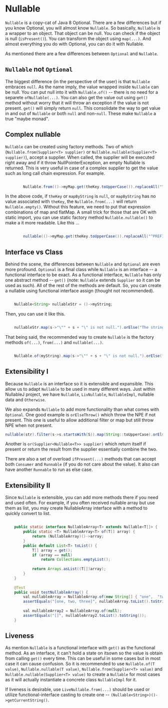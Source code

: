 # Nullable

`Nullable` is a copy-cat of Java 8 Optional.
There are a few differences but if you know Optional,
  you will almost know `Nullable`.
So basically, `Nullable` is a wrapper to an object.
That object can be null.
You can check if the object is null (`isPresent()`).
You can transform the object using `map(...)`.
And almost everything you do with Optional,
  you can do it with Nullable.

As mentioned there are a few differences between `Optional` and `Nullable`.

## `Nullable` not `Optional`
The biggest difference (in the perspective of the user) is that
  `Nullable` embraces `null`.
As the name imply,
  the value wrapped inside `Nullable` can be null.
You can put null into it with `Nullable.of()`
  -- there is no need for a separete `ofNullable(...)`.
You can also get the value out using `get()` method
  without worry that it will throw an exception if the value is not present.
`get()` will simply return `null`.
This consolidate the way to get value in and out of `Nullable` or both `null` and non-`null`.
These make `Nullable` a true "maybe monad". 

## Complex nullable
`Nullable` can be created using factory methods.
Two of which (`Nullable.from(Supplier<T> supplier)` or `Nullable.nullable(Supplier<T> supplier)`),
  accept a supplier.
When called, the supplier will be executed right away and if it throw NullPointerException,
  an empty Nullable is returned.
This is very useful in case of a complex supplier to get the value such as long call chain expression.
For example.

```Java

        Nullable.from(()->myMap.get(theKey.toUpperCase()).replaceAll("^PREFIX: ", "")).ifPresent(System.out::println);
```

In the above code,
  if `theKey` or `mapByString` is `null`,
    or `mapByString` has no value associated with `theKey`,
    the `Nullable.from(...)` will return `Nullable.empty()`.
Without this feature,
  we need to put that expression combinations of map and flatMap.
A small trick for those that are OK with static import,
  you can use static factory method `Nullable.nullable()` to make a it more readable.
Like this ...

```Java

        nullable(()->myMap.get(theKey.toUpperCase()).replaceAll("^PREFIX: ", "")).ifPresent(out::println);
```


## Interface vs Class
Behind the scene, the differences between `Nullable` and `Optional` are even more profound.
`Optional` is a final class while `Nullable` is an interface -- a functional interface to be exact.
As a functional interface,
  `Nullable` has only one abstract method -- `get()` (note: `Nullable` extends `Supplier` so it can be used as such).
All of the rest of the methods are default.
So, you can create a nullable using functional interface assign (thought not recommended).

```Java

	Nullable<String> nullableStr = ()->myString;
```

Then, you can use it like this.

```Java

	nullableStr.map(s->"\"" + s + "\" is not null.").orElse("The string is null");
```

That being said, the recommended way to create `Nullable` is the factory methods `of(...)`, `from(...)` and `nullable(...)`.

```Java

	Nullable.of(myString).map(s->"\"" + s + "\" is not null.").orElse("The string is null");
```

## Extensibility I
Because `Nullable` is an interface so it is extensible and expansible.
This allow us to adapt `Nullable` to be used in many different ways.
Just within NullableJ project,
  we have `Nullable`, `LivNullable`, `NullableImpl`, nullable data and `Otherwise`.

We also expands `Nullable` to add more functionality than what comes with `Optional`.
One good example is `orElseThrow()` which throw the NPE if not present.
This one is useful to allow additional filter or map but still throw NPE when not present.

```Java
nullable(str).filter(s->s.startsWith(S)).map(String::toUpperCase).orElseThrow();
```

Another is `or(Supplier<Nullable<T>> supplier)` which return itself if present or return the result from the supplier essentially combine the two.

There are also a set of overload `ifPresent(...)` methods that can accept both `Consumer` and `Runnable`
  (if you do not care about the value).
It also can have another `Runnable` to run as else case.

## Extensibility II
Since `Nullable` is extensible, you can add more methods there if you need and used often.
For example, if you often received nullable array but use them as list,
  you may create NullableArray interface with a method to quickly convert to list.

```Java

    public static interface NullableArray<T> extends Nullable<T[]> {
        public static <T> NullableArray<T> of(T[] array) {
            return (NullableArray)()->array;
        }
        public default List<T> toList() {
            T[] array = get();
            if (array == null)
                return Collections.emptyList();
            
            return Arrays.asList((T[])array);
        }
    }
    
    @Test
    public void testNullableArray() {
        val nullableArray = NullableArray.of(new String[] { "one",  "two",  "three" });
        assertEquals("[one, two, three]", nullableArray.toList().toString());
        
        val nullableArray2 = NullableArray.of(null);
        assertEquals("[]", nullableArray2.toList().toString());
    }
```

## Liveness
As mention `Nullable` is a functional interface with `get()` as the functional method.
As an interface, it can't hold a state on itsown so the value is obtain from calling `get()` every time.
This can be useful in some cases but in most case it can cause confusion.
So it is recommended to use `Nullable.of(T value)`, `Nullable.nullable(T value)`, `Nullable.from(Supplier<T> value)` and `Nullable.nullable(Supplier<T> value)` to create a `Nullable` for most cases as it will actually instantiate a concrete class `NullableImpl` for it.

If liveness is desirable, use `LiveNullable.from(...)` should be used or utilize functional-interface casting to create one -- `(Nullable<String>)()->getCurrentString()`.



